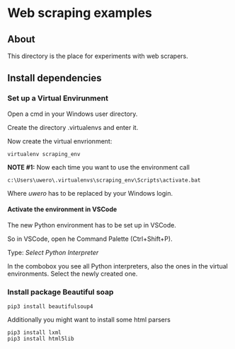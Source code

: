 # Web scraping examples
## About

This directory is the place for experiments with web scrapers.

## Install dependencies

### Set up a Virtual Envirunment
Open a cmd in your Windows user directory.

Create the directory .virtualenvs and enter it.

Now create the virtual envrionment:

    virtualenv scraping_env


**NOTE #1:** Now each time you want to use the environment call
    
    c:\Users\uwero\.virtualenvs\scraping_env\Scripts\activate.bat

Where *uwero* has to be replaced by your Windows login.


#### Activate the environment in VSCode

The new Python environment has to be set up in VSCode.

So in VSCode, open he Command Palette (Ctrl+Shift+P).

Type: *Select Python Interpreter*

In the combobox you see all Python interpreters, also the ones in the
virtual environments. Select the newly created one.

### Install package Beautiful soap

    pip3 install beautifulsoup4

Additionally you might want to install some html parsers

    pip3 install lxml
    pip3 install html5lib

